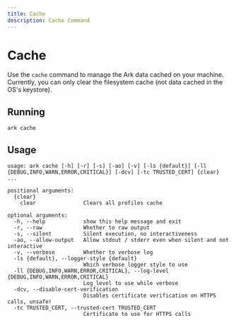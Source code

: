 ```yaml
---
title: Cache
description: Cache Command
---
```


# Cache

Use the `cache` command to manage the Ark data cached on your machine. Currently, you can only clear the filesystem cache (not data cached in the OS's keystore).

## Running
```shell linenums="0"
ark cache
```


## Usage
```shell
usage: ark cache [-h] [-r] [-s] [-ao] [-v] [-ls {default}] [-ll {DEBUG,INFO,WARN,ERROR,CRITICAL}] [-dcv] [-tc TRUSTED_CERT] {clear} ...

positional arguments:
  {clear}
    clear               Clears all profiles cache

optional arguments:
  -h, --help            show this help message and exit
  -r, --raw             Whether to raw output
  -s, --silent          Silent execution, no interactiveness
  -ao, --allow-output   Allow stdout / stderr even when silent and not interactive
  -v, --verbose         Whether to verbose log
  -ls {default}, --logger-style {default}
                        Which verbose logger style to use
  -ll {DEBUG,INFO,WARN,ERROR,CRITICAL}, --log-level {DEBUG,INFO,WARN,ERROR,CRITICAL}
                        Log level to use while verbose
  -dcv, --disable-cert-verification
                        Disables certificate verification on HTTPS calls, unsafe!
  -tc TRUSTED_CERT, --trusted-cert TRUSTED_CERT
                        Certificate to use for HTTPS calls
```